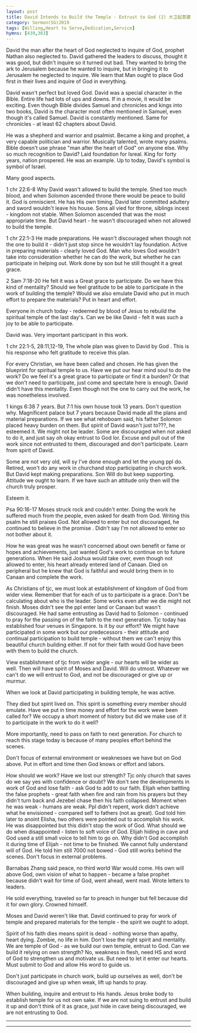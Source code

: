 ```yaml
---
layout: post
title: David Intends to Build the Temple - Entrust to God (2) 大卫起意建圣殿 - 当交托给神（二）
category: Sermon(SG)2019
tags: [Willing,Heart to Serve,Dedication,Service]
hymns: [439,363]
---
```


David the man after the heart of God neglected to inquire of God, prophet Nathan also neglected to. David gathered the leaders to discuss, thought it was good, but didn't inquire so it turned out bad. They wanted to bring the ark to Jerusalem because he wanted to inquire, but in bringing it to Jerusalem he neglected to inquire. We learn that Man ought to place God first in their lives and inquire of God in everything.

David wasn't perfect but loved God. David was a special character in the Bible. Entire life had lots of ups and downs. If in a movie, it would be exciting. Even though Bible divides Samuel and chronicles and kings into two books, David is the character most often mentioned in Samuel, even though it's called Samuel. David is constantly mentioned. Same for chronicles - at least 62 chapters about David.

He was a shepherd and warrior and psalmist. Became a king and prophet, a very capable politician and warrior. Musically talented, wrote many psalms. Bible doesn't use phrase "man after the heart of God" on anyone else. Why so much recognition to David? Laid foundation for Isreal. King for forty years, nation prospered. He was an example. Up to today, David's symbol is symbol of Israel.

Many good aspects.

1 chr 22:6-8
Why David wasn't allowed to build the temple. Shed too much blood, and when Solomon ascended throne there would be peace to build it. God is omniscient. He has His own timing. David later committed adultery and sword wouldn't leave his house. Sons all vied for throne,  siblings incest - kingdom not stable. When Solomon ascended that was the most appropriate time. But David heart - he wasn't discouraged when not allowed to build the temple. 

1 chr 22:1-3
He made preparations. He wasn't discouraged when though not the one to build it - didn't just stop since he wouldn't lay foundation. Active in preparing materials - clearly loved God. Man who loves God wouldn't take into consideration whether he can do the work, but whether he can participate in helping out. Work done by son but he still thought it a great grace. 

2 Sam 7:18-20
He felt it was a Great grace to participate. Do we have this kind of mentality? Should we feel gratitude to be able to participate in the work of building the temple? Would we also emulate David who put in much effort to prepare the materials? Put in heart and effort. 

Everyone in church today - redeemed by blood of Jesus to rebuild the spiritual temple of the last day's. Can we be like David - felt it was such a joy to be able to participate. 


David was. Very important participant in this work. 

1 chr 22:1-5, 28:11,12-19, 
The whole plan was given to David by God . This is his response who felt gratitude to receive this plan. 

For every Christian, we have been called and chosen. He has given the blueprint for spiritual temple to us. Have we put our hear mind soul to do the work? Do we feel it's a great grace to participate or find it a burden? Or that we don't need to participate, just come and spectate here is enough. 
David didn't have this mentality. Even though not the one to carry out the work, he was nonetheless involved. 

1 kings 6:38
7 years. But 7:1 his own house took 13 years. Don't question why. Magnificent palace but 7 years because David made all the plans and material preparations. 
If we see what rehoboam said, his father Solomon placed heavy burden on them. But spirit of David wasn't just to???, he esteemed it. We might not be leader. Some are discouraged when not asked to do it, and just say oh okay entrust to God lor. Excuse and pull out of the work since not entrusted to them, discouraged and don't participate. Learn from spirit of David. 

Some are not very old, will sy I've done enough and let the young ppl do. Retired, won't do any work in churchand stop participating in church work. But David kept making preparations. Son Will do but keep supporting. Attitude we ought to learn. If we have such an attitude only then will the church truly prosper. 

Esteem it. 


Psa 90:16-17
Moses struck rock and couldn't enter. Doing the work he suffered much from the people, even asked for death from God. Writing this psalm he still praises God. Not allowed to enter but not discouraged, he continued to believe in the promise . Didn't say I'm not allowed to enter so not bother about it. 

How he was great  was he wasn't concerned about own benefit or fame or hopes and achievements, just wanted God's work to continue on to future generations. When He said Joshua would take over, even though not allowed to enter, his heart already entered land of Canaan. Died on peripheral but he knew that God is faithful and would bring them in to Canaan and complete the work. 

As Christians of tjc, we must look at establishment of kingdom of God from wider view. Remember that for each of us to participate is a grace. Don't be calculating about who is the leader. Some works even after we die might not finish. Moses didn't see the ppl enter land or Canaan but wasn't discouraged. He had same entrusting as David had to Solomon - continued to pray for the passing on of the faith to the next generation. Tjc today has established four venues in Singapore. Is it by our effort? We might have participated in some work but our predecessors - their attitude and continual participation to build temple - without them we can't enjoy this beautiful church building either. If not for their faith would God have been with them to build the church. 

View establishment of tjc from wider angle - our hearts will be wider as well. Then will have spirit of Moses and David. Will do utmost. Whatever we can't do we will entrust to God, and not be discouraged or give up or murmur. 

When we look at David participating in building temple, he was active. 

They died but spirit lived on. This spirit is something every member should emulate. Have we put in time money and effort for the work weve been called for? We occupy a short moment of history but did we make use of it to participate in the work to do it well? 

More importantly, need to pass on faith to next generation. For church to reach this stage today is because of many peoples effort behind the scenes. 


Don't focus of external environment or weaknesses we have but on God above. Put in effort and time then God knows or effort and labors. 

How should we work? Have we lost our strength? Tjc only church that saves do we say yes with confidence or doubt? We don't see the developments in work of God and lose faith - ask God to add to our faith. Elijah when battling the false prophets - great faith when fire and rain from his prayers but they didn't turn back and Jezebel chase then his faith collapsed. Moment when he was weak - humans are weak. Ppl didn't repent, work didn't achieve what he envisioned - compared self to fathers (not as great). God told him later to anoint Elisha, two others were pointed out to accomplish his work. He was disappointed but this didn't stop the work of God. What should we do when disappointed - listen to soft voice of God. Elijah hiding in cave and God used a still small voice to tell him to go on. Why didn't God accomplish it during time of Elijah - not time to be finished. We cannot fully understand will of God. He told him still 7000 not bowed - God still works behind the scenes. Don't focus in external problems. 

Barnabas Zhang said peace, no third world War would come. His own will above God, own vision of what to happen - became a false prophet because didn't wait for time of God, went ahead, went mad. Wrote letters to leaders. 

He sold everything, traveled so far to preach in hunger but fell because did it for own glory. Crowned himself. 

Moses and David  weren't like that. David continued to pray for work of temple and prepared materials for the temple - the spirit we ought to adopt. 

Spirit of his faith dies means spirit is dead - nothing worse than apathy, heart dying. Zombie, no life in him. Don't lose the right spirit and mentality. We are temple of God - as we build our own temple, entrust to God. Can we build it relying on own strength? No, weakness in flesh, need HS and word of God to strengthen us and motivate us. But need to let it enter our hearts. Must submit to God and allow His word to guide us. 

Don't just participate in church work, build up ourselves as well, don't be discouraged and give up when weak, lift up hands to pray. 


When building, inquire and entrust to His hands. Jesus broke body to establish temple for us not own sake. If we are not suing to entrust and build it up and don't think of it as grace, just hide in cave being discouraged, we are not entrusting to God. 



----
****
